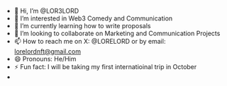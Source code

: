 - 👋 Hi, I’m @LOR3LORD
- 👀 I’m interested in Web3 Comedy and Communication
- 🌱 I’m currently learning how to write proposals
- 💞️ I’m looking to collaborate on Marketing and Communication Projects
- 📫 How to reach me on X: @LORELORD or by email: lorelordnft@gmail.com
- 😄 Pronouns: He/Him
- ⚡ Fun fact: I will be taking my first internatioinal trip in October
- 

<!---
LOR3LORD/LOR3LORD is a ✨ special ✨ repository because its `README.md` (this file) appears on your GitHub profile.
You can click the Preview link to take a look at your changes.
--->
